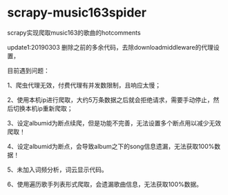 # scrapy-music163spider
scrapy实现爬取music163的歌曲的hotcomments

update1:20190303
删除之前的多余代码，去除downloadmiddleware的代理设置，

目前遇到问题：

1、爬虫代理无效，付费代理有并发数限制，且响应太慢；

2、使用本机ip进行爬取，大约5万条数据之后就会拒绝请求，需要手动停止，然后切换本机ip重新爬取；

3、设定albumid为断点续爬，但是功能不完善，无法设置多个断点用以减少无效爬取！

4、设定albumid为断点，会导致album之下的song信息遗漏，无法获取100%数据！

5、未加入词频分析，词云显示代码。

6、使用遍历歌手列表形式爬取，会遗漏歌曲信息，无法获取100%数据。

